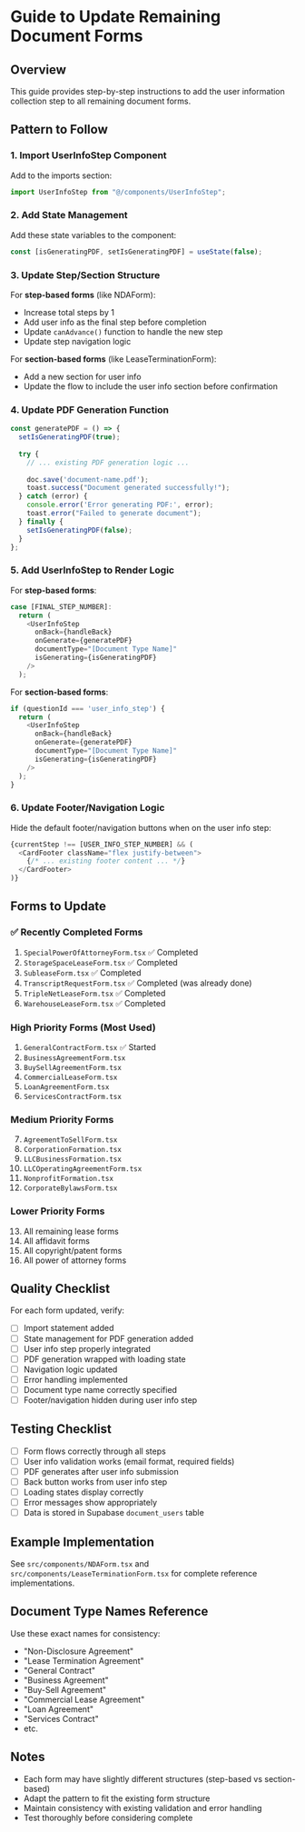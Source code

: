 # Guide to Update Remaining Document Forms

## Overview
This guide provides step-by-step instructions to add the user information collection step to all remaining document forms.

## Pattern to Follow

### 1. Import UserInfoStep Component
Add to the imports section:
```typescript
import UserInfoStep from "@/components/UserInfoStep";
```

### 2. Add State Management
Add these state variables to the component:
```typescript
const [isGeneratingPDF, setIsGeneratingPDF] = useState(false);
```

### 3. Update Step/Section Structure
For **step-based forms** (like NDAForm):
- Increase total steps by 1
- Add user info as the final step before completion
- Update `canAdvance()` function to handle the new step
- Update step navigation logic

For **section-based forms** (like LeaseTerminationForm):
- Add a new section for user info
- Update the flow to include the user info section before confirmation

### 4. Update PDF Generation Function
```typescript
const generatePDF = () => {
  setIsGeneratingPDF(true);
  
  try {
    // ... existing PDF generation logic ...
    
    doc.save('document-name.pdf');
    toast.success("Document generated successfully!");
  } catch (error) {
    console.error('Error generating PDF:', error);
    toast.error("Failed to generate document");
  } finally {
    setIsGeneratingPDF(false);
  }
};
```

### 5. Add UserInfoStep to Render Logic
For **step-based forms**:
```typescript
case [FINAL_STEP_NUMBER]:
  return (
    <UserInfoStep
      onBack={handleBack}
      onGenerate={generatePDF}
      documentType="[Document Type Name]"
      isGenerating={isGeneratingPDF}
    />
  );
```

For **section-based forms**:
```typescript
if (questionId === 'user_info_step') {
  return (
    <UserInfoStep
      onBack={handleBack}
      onGenerate={generatePDF}
      documentType="[Document Type Name]"
      isGenerating={isGeneratingPDF}
    />
  );
}
```

### 6. Update Footer/Navigation Logic
Hide the default footer/navigation buttons when on the user info step:
```typescript
{currentStep !== [USER_INFO_STEP_NUMBER] && (
  <CardFooter className="flex justify-between">
    {/* ... existing footer content ... */}
  </CardFooter>
)}
```

## Forms to Update

### ✅ Recently Completed Forms
1. `SpecialPowerOfAttorneyForm.tsx` ✅ Completed
2. `StorageSpaceLeaseForm.tsx` ✅ Completed  
3. `SubleaseForm.tsx` ✅ Completed
4. `TranscriptRequestForm.tsx` ✅ Completed (was already done)
5. `TripleNetLeaseForm.tsx` ✅ Completed
6. `WarehouseLeaseForm.tsx` ✅ Completed

### High Priority Forms (Most Used)
1. `GeneralContractForm.tsx` ✅ Started
2. `BusinessAgreementForm.tsx`
3. `BuySellAgreementForm.tsx`
4. `CommercialLeaseForm.tsx`
5. `LoanAgreementForm.tsx`
6. `ServicesContractForm.tsx`

### Medium Priority Forms
7. `AgreementToSellForm.tsx`
8. `CorporationFormation.tsx`
9. `LLCBusinessFormation.tsx`
10. `LLCOperatingAgreementForm.tsx`
11. `NonprofitFormation.tsx`
12. `CorporateBylawsForm.tsx`

### Lower Priority Forms
13. All remaining lease forms
14. All affidavit forms
15. All copyright/patent forms
16. All power of attorney forms

## Quality Checklist

For each form updated, verify:
- [ ] Import statement added
- [ ] State management for PDF generation added
- [ ] User info step properly integrated
- [ ] PDF generation wrapped with loading state
- [ ] Navigation logic updated
- [ ] Error handling implemented
- [ ] Document type name correctly specified
- [ ] Footer/navigation hidden during user info step

## Testing Checklist

- [ ] Form flows correctly through all steps
- [ ] User info validation works (email format, required fields)
- [ ] PDF generates after user info submission
- [ ] Back button works from user info step
- [ ] Loading states display correctly
- [ ] Error messages show appropriately
- [ ] Data is stored in Supabase `document_users` table

## Example Implementation

See `src/components/NDAForm.tsx` and `src/components/LeaseTerminationForm.tsx` for complete reference implementations.

## Document Type Names Reference

Use these exact names for consistency:
- "Non-Disclosure Agreement"
- "Lease Termination Agreement"  
- "General Contract"
- "Business Agreement"
- "Buy-Sell Agreement"
- "Commercial Lease Agreement"
- "Loan Agreement"
- "Services Contract"
- etc.

## Notes

- Each form may have slightly different structures (step-based vs section-based)
- Adapt the pattern to fit the existing form structure
- Maintain consistency with existing validation and error handling
- Test thoroughly before considering complete
